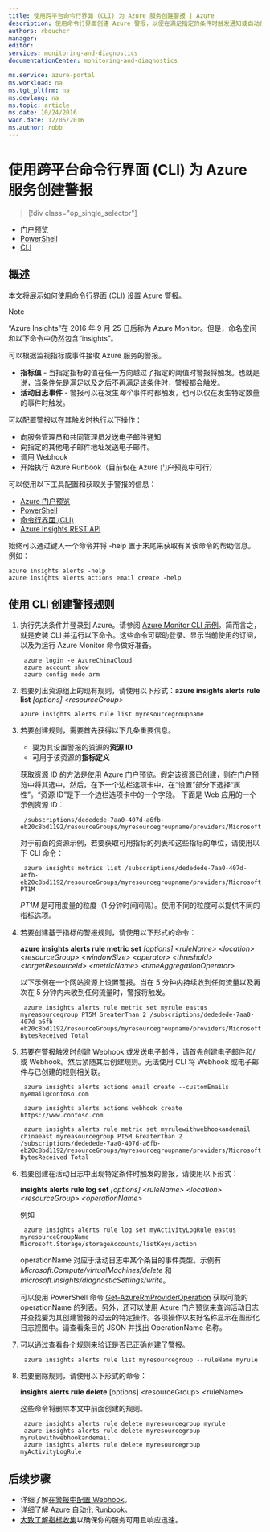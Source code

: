 ```yaml
---
title: 使用跨平台命令行界面 (CLI) 为 Azure 服务创建警报 | Azure
description: 使用命令行界面创建 Azure 警报，以便在满足指定的条件时触发通知或自动化操作。
authors: rboucher
manager: 
editor: 
services: monitoring-and-diagnostics
documentationCenter: monitoring-and-diagnostics

ms.service: azure-portal
ms.workload: na
ms.tgt_pltfrm: na
ms.devlang: na
ms.topic: article
ms.date: 10/24/2016
wacn.date: 12/05/2016
ms.author: robb
---
```


# 使用跨平台命令行界面 (CLI) 为 Azure 服务创建警报 

> [!div class="op_single_selector"]
- [门户预览](./insights-alerts-portal.md)
- [PowerShell](./insights-alerts-powershell.md)
- [CLI](./insights-alerts-command-line-interface.md)

## 概述

本文将展示如何使用命令行界面 (CLI) 设置 Azure 警报。

> [!NOTE]
> “Azure Insights”在 2016 年 9 月 25 日后称为 Azure Monitor。但是，命名空间和以下命令中仍然包含“insights”。

可以根据监视指标或事件接收 Azure 服务的警报。

- **指标值** - 当指定指标的值在任一方向越过了指定的阈值时警报将触发。也就是说，当条件先是满足以及之后不再满足该条件时，警报都会触发。
- **活动日志事件** - 警报可以在发生*每个*事件时都触发，也可以仅在发生特定数量的事件时触发。

可以配置警报以在其触发时执行以下操作：

- 向服务管理员和共同管理员发送电子邮件通知
- 向指定的其他电子邮件地址发送电子邮件。
- 调用 Webhook
- 开始执行 Azure Runbook（目前仅在 Azure 门户预览中可行）

可以使用以下工具配置和获取关于警报的信息：

- [Azure 门户预览](./insights-alerts-portal.md)
- [PowerShell](./insights-alerts-powershell.md)
- [命令行界面 (CLI)](./insights-alerts-command-line-interface.md)
- [Azure Insights REST API](https://msdn.microsoft.com/zh-cn/library/azure/dn931945.aspx)

始终可以通过键入一个命令并将 -help 置于末尾来获取有关该命令的帮助信息。例如：

    azure insights alerts -help
    azure insights alerts actions email create -help

## 使用 CLI 创建警报规则
1. 执行先决条件并登录到 Azure。请参阅 [Azure Monitor CLI 示例](./insights-cli-samples.md)。简而言之，就是安装 CLI 并运行以下命令。这些命令可帮助登录、显示当前使用的订阅，以及为运行 Azure Monitor 命令做好准备。

        azure login -e AzureChinaCloud
        azure account show
        azure config mode arm 

2.  若要列出资源组上的现有规则，请使用以下形式：**azure insights alerts rule list** *[options] &lt;resourceGroup&gt;*

        azure insights alerts rule list myresourcegroupname

3. 若要创建规则，需要首先获得以下几条重要信息。
    - 要为其设置警报的资源的**资源 ID**
    - 可用于该资源的**指标定义**

    获取资源 ID 的方法是使用 Azure 门户预览。假定该资源已创建，则在门户预览中将其选中。然后，在下一个边栏选项卡中，在“设置”部分下选择“属性”。“资源 ID”是下一个边栏选项卡中的一个字段。
    下面是 Web 应用的一个示例资源 ID：

        /subscriptions/dededede-7aa0-407d-a6fb-eb20c8bd1192/resourceGroups/myresourcegroupname/providers/Microsoft.Web/sites/mywebsitename

    对于前面的资源示例，若要获取可用指标的列表和这些指标的单位，请使用以下 CLI 命令：

        azure insights metrics list /subscriptions/dededede-7aa0-407d-a6fb-eb20c8bd1192/resourceGroups/myresourcegroupname/providers/Microsoft.Web/sites/mywebsitename PT1M 

    _PT1M_ 是可用度量的粒度（1 分钟时间间隔）。使用不同的粒度可以提供不同的指标选项。

4. 若要创建基于指标的警报规则，请使用以下形式的命令：

    **azure insights alerts rule metric set** *[options] &lt;ruleName&gt; &lt;location&gt; &lt;resourceGroup&gt; &lt;windowSize&gt; &lt;operator&gt; &lt;threshold&gt; &lt;targetResourceId&gt; &lt;metricName&gt; &lt;timeAggregationOperator&gt;*

    以下示例在一个网站资源上设置警报。当在 5 分钟内持续收到任何流量以及再次在 5 分钟内未收到任何流量时，警报将触发。

        azure insights alerts rule metric set myrule eastus myreasourcegroup PT5M GreaterThan 2 /subscriptions/dededede-7aa0-407d-a6fb-eb20c8bd1192/resourceGroups/myresourcegroupname/providers/Microsoft.Web/sites/mywebsitename BytesReceived Total

5. 若要在警报触发时创建 Webhook 或发送电子邮件，请首先创建电子邮件和/或 Webhook。然后紧随其后创建规则。无法使用 CLI 将 Webhook 或电子邮件与已创建的规则相关联。

        azure insights alerts actions email create --customEmails myemail@contoso.com

        azure insights alerts actions webhook create https://www.contoso.com

        azure insights alerts rule metric set myrulewithwebhookandemail chinaeast myreasourcegroup PT5M GreaterThan 2 /subscriptions/dededede-7aa0-407d-a6fb-eb20c8bd1192/resourceGroups/myresourcegroupname/providers/Microsoft.Web/sites/mywebsitename BytesReceived Total

6. 若要创建在活动日志中出现特定条件时触发的警报，请使用以下形式：

    **insights alerts rule log set** *[options] &lt;ruleName&gt; &lt;location&gt; &lt;resourceGroup&gt; &lt;operationName&gt;*

    例如

        azure insights alerts rule log set myActivityLogRule eastus myresourceGroupName Microsoft.Storage/storageAccounts/listKeys/action

    operationName 对应于活动日志中某个条目的事件类型。示例有 *Microsoft.Compute/virtualMachines/delete* 和 *microsoft.insights/diagnosticSettings/write*。

    可以使用 PowerShell 命令 [Get-AzureRmProviderOperation](https://msdn.microsoft.com/zh-cn/library/mt603720.aspx) 获取可能的 operationName 的列表。另外，还可以使用 Azure 门户预览来查询活动日志并查找要为其创建警报的过去的特定操作。各项操作以友好名称显示在图形化日志视图中。请查看条目的 JSON 并找出 OperationName 名称。

7. 可以通过查看各个规则来验证是否已正确创建了警报。

        azure insights alerts rule list myresourcegroup --ruleName myrule

8. 若要删除规则，请使用以下形式的命令：

    **insights alerts rule delete** [options] &lt;resourceGroup&gt; &lt;ruleName&gt;

    这些命令将删除本文中前面创建的规则。

        azure insights alerts rule delete myresourcegroup myrule
        azure insights alerts rule delete myresourcegroup myrulewithwebhookandemail
        azure insights alerts rule delete myresourcegroup myActivityLogRule

## 后续步骤

* 详细了解[在警报中配置 Webhook](./insights-webhooks-alerts.md)。
* 详细了解 [Azure 自动化 Runbook](../automation/automation-starting-a-runbook.md)。
* [大致了解指标收集](./insights-how-to-customize-monitoring.md)以确保你的服务可用且响应迅速。

<!---HONumber=Mooncake_1107_2016-->